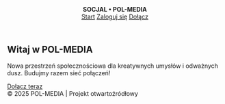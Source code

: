 <!DOCTYPE html>
<html lang="pl">
<head>
  <meta charset="UTF-8" />
  <meta name="viewport" content="width=device-width, initial-scale=1.0" />
  <link href="https://fonts.googleapis.com/css2?family=Inter:wght@400;700&display=swap" rel="stylesheet" />
</head>
<body>
  <header>
    <div><strong>SOCJAL • POL-MEDIA</strong></div>
    <nav>
      <a href="#">Start</a>
      <a href="#">Zaloguj się</a>
      <a href="#">Dołącz</a>
    </nav>
  </header>

  <section class="hero">
    <h1>Witaj w POL-MEDIA</h1>
    <p>Nowa przestrzeń społecznościowa dla kreatywnych umysłów i odważnych dusz. Budujmy razem sieć połączeń!</p>
    <a href="#" class="cta-btn">Dołącz teraz</a>
  </section>

  <footer>
    &copy; 2025 POL-MEDIA | Projekt otwartoźródłowy
  </footer>
</body>
</html>


